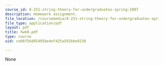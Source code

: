 ```yaml
---
course_id: 8-251-string-theory-for-undergraduates-spring-2007
description: Homework assignment.
file_location: /coursemedia/8-251-string-theory-for-undergraduates-spring-2007/ce66f56d85495be4ef425a592bbe9238_hwk8.pdf
file_type: application/pdf
layout: pdf
title: hwk8.pdf
type: course
uid: ce66f56d85495be4ef425a592bbe9238

---
```

None
